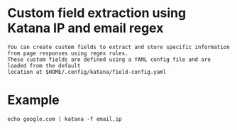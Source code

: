# Custom field extraction using Katana IP and email regex
```
You can create custom fields to extract and store specific information from page responses using regex rules. 
These custom fields are defined using a YAML config file and are loaded from the default
location at $HOME/.config/katana/field-config.yaml
```

# Example
```
echo google.com | katana -f email,ip
```
